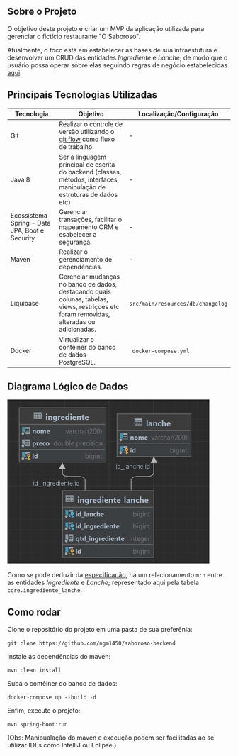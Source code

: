 ## Sobre o Projeto

O objetivo deste projeto é criar um MVP da aplicação utilizada para gerenciar o fictício restaurante "O Saboroso".

Atualmente, o foco está em estabelecer as bases de sua infraestutura e desenvolver um CRUD das entidades <i>Ingrediente</i> e <i>Lanche</i>; de modo que
o usuário possa operar sobre elas seguindo regras de negócio estabelecidas <a href="sobre_o_saboroso.pdf">aqui</a>.


## Principais Tecnologias Utilizadas
| Tecnologia                                     | Objetivo                                                                                                                                                                            | Localização/Configuração              | 
|------------------------------------------------|-------------------------------------------------------------------------------------------------------------------------------------------------------------------------------------|---------------------------------------|
| Git                                            | Realizar o controle de versão utilizando o <a href="https://medium.com/trainingcenter/utilizando-o-fluxo-git-flow-e63d5e0d5e04" target="_blank">git flow</a> como fluxo de trabalho. | -                                     |
| Java 8                                         | Ser a linguagem principal de escrita do backend (classes, métodos, interfaces, manipulação de estruturas de dados etc)                                                              | -                                     | 
| Ecossistema Spring - Data JPA, Boot e Security | Gerenciar transações, facilitar o mapeamento ORM e esabelecer a segurança.                                                                                                          | -                                     |
| Maven                                          | Realizar o gerenciamento de dependências.                                                                                                                                           | -                                     |
| Liquibase                                      | Gerenciar mudanças no banco de dados, destacando quais colunas, tabelas, views, restriçoes etc foram removidas, alteradas ou adicionadas.                                           | ```src/main/resources/db/changelog``` |
| Docker                                         | Virtualizar o contêiner do banco de dados PostgreSQL.                                                                                                                               | ``` docker-compose.yml```             | 

## Diagrama Lógico de Dados

<img src="database_diagram.png" alt="Diagrama Lógico de Dados - O Saboroso">

Como se pode deduzir da <a href="sobre_o_saboroso.pdf">especificação</a>, há um relacionamento ```m:n``` entre as entidades
*Ingrediente* e *Lanche*; representado aqui pela tabela ```core.ingrediente_lanche```.

## Como rodar

Clone o repositório do projeto em uma pasta de sua preferênia:

```
git clone https://github.com/ngm1450/saboroso-backend
```

Instale as dependências do maven:

```
mvn clean install
```

Suba o contêiner do banco de dados:

```
docker-compose up --build -d
```

Enfim, execute o projeto:

```
mvn spring-boot:run
```

(Obs: Manipualação do maven e execução podem ser facilitadas ao se utilizar IDEs como IntelliJ ou Eclipse.)